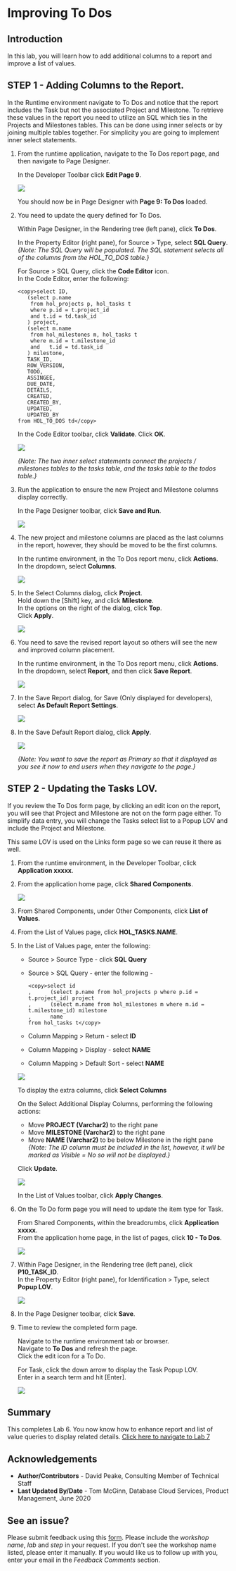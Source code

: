 # Improving To Dos

## Introduction

In this lab, you will learn how to add additional columns to a report and improve a list of values.

## **STEP 1** - Adding Columns to the Report.
In the Runtime environment navigate to To Dos and notice that the report includes the Task but not the associated Project and Milestone. To retrieve these values in the report you need to utilize an SQL which ties in the Projects and Milestones tables. This can be done using inner selects or by joining multiple tables together. For simplicity you are going to implement inner select statements.


1. From the runtime application, navigate to the To Dos report page, and then navigate to Page Designer.

    In the Developer Toolbar click **Edit Page 9**.

    ![](images/dev-toolbar.png " ")

    You should now be in Page Designer with **Page 9: To Dos** loaded.


2. You need to update the query defined for To Dos.

    Within Page Designer, in the Rendering tree (left pane), click **To Dos**.

    In the Property Editor (right pane), for Source > Type, select **SQL Query**.   
    *{Note: The SQL Query will be populated. The SQL statement selects all of the columns from the HOL\_TO\_DOS table.}*

    For Source > SQL Query, click the **Code Editor** icon.     
    In the Code Editor, enter the following:

    ```
    <copy>select ID,
       (select p.name
        from hol_projects p, hol_tasks t
        where p.id = t.project_id
        and t.id = td.task_id
       ) project,
       (select m.name
        from hol_milestones m, hol_tasks t
        where m.id = t.milestone_id
        and   t.id = td.task_id
       ) milestone,
       TASK_ID,
       ROW_VERSION,
       TODO,
       ASSINGEE,
       DUE_DATE,
       DETAILS,
       CREATED,
       CREATED_BY,
       UPDATED,
       UPDATED_BY
    from HOL_TO_DOS td</copy>
    ```

    In the Code Editor toolbar, click **Validate**.
    Click **OK**.

    ![](images/set-sql.png " ")

    *{Note: The two inner select statements connect the projects / milestones tables to the tasks table, and the tasks table to the todos table.}*

3. Run the application to ensure the new Project and Milestone columns display correctly.

    In the Page Designer toolbar, click **Save and Run**.

    ![](images/run-report.png " ")

4. The new project and milestone columns are placed as the last columns in the report, however, they should be moved to be the first columns.

    In the runtime environment, in the To Dos report menu, click **Actions**.       
    In the dropdown, select **Columns**.

    ![](images/go-columns.png " ")

5. In the Select Columns dialog, click **Project**.        
    Hold down the [Shift] key, and click **Milestone**.     
    In the options on the right of the dialog, click **Top**.        
    Click **Apply**.

    ![](images/select-columns.png " ")

6. You need to save the revised report layout so others will see the new and improved column placement.

    In the runtime environment, in the To Dos report menu, click **Actions**.       
    In the dropdown, select **Report**, and then click **Save Report**.

    ![](images/go-save.png " ")

7.  In the Save Report dialog, for Save (Only displayed for developers), select **As Default Report Settings**.

    ![](images/go-default.png " ")

8. In the Save Default Report dialog, click **Apply**.     

    ![](images/set-default.png " ")

    *{Note: You want to save the report as Primary so that it displayed as you see it now to end users when they navigate to the page.}*

## **STEP 2** - Updating the Tasks LOV.
If you review the To Dos form page, by clicking an edit icon on the report, you will see that Project and Milestone are not on the form page either. To simplify data entry, you will change the Tasks select list to a Popup LOV and include the Project and Milestone.

This same LOV is used on the Links form page so we can reuse it there as well.

1. From the runtime environment, in the Developer Toolbar, click **Application xxxxx**.

2. From the application home page, click **Shared Components**.

    ![](images/go-shared.png " ")

3. From Shared Components, under Other Components, click **List of Values**.

4. From the List of Values page, click **HOL_TASKS.NAME**.

5. In the List of Values page, enter the following:
    - Source > Source Type - click **SQL Query**
    - Source > SQL Query - enter the following -

        ```
        <copy>select id
        ,      (select p.name from hol_projects p where p.id = t.project_id) project
        ,      (select m.name from hol_milestones m where m.id = t.milestone_id) milestone
        ,      name
        from hol_tasks t</copy>
        ```

    - Column Mapping > Return - select **ID**
    - Column Mapping > Display - select **NAME**
    - Column Mapping > Default Sort - select **NAME**

    ![](images/set-lov.png " ")

    To display the extra columns, click **Select Columns**

    On the Select Additional Display Columns, performing the following actions:     
    - Move **PROJECT (Varchar2)** to the right pane             
    - Move **MILESTONE (Varchar2)** to the right pane   
    - Move **NAME (Varchar2)** to be below Milestone in the right pane      
    *{Note: The ID column must be included in the list, however, it will be marked as Visible = _No_ so will not be displayed.}*

    Click **Update**.

    ![](images/set-add-columns.png " ")

    In the List of Values toolbar, click **Apply Changes**.

5. On the To Do form page you will need to update the item type for Task.

    From Shared Components, within the breadcrumbs, click **Application xxxxx**.  
    From the application home page, in the list of pages, click **10 - To Dos**.

    ![](images/go-page10.png " ")

7. Within Page Designer, in the Rendering tree (left pane), click **P10\_TASK_ID**.  
    In the Property Editor (right pane), for Identification > Type, select **Popup LOV**.

    ![](images/set-task-lov.png " ")   

7. In the Page Designer toolbar, click **Save**.

8. Time to review the completed form page.    

    Navigate to the runtime environment tab or browser.     
    Navigate to **To Dos** and refresh the page.     
    Click the edit icon for a To Do.

    For Task, click the down arrow to display the Task Popup LOV.     
    Enter in a search term and hit [Enter].

    ![](images/form-runtime.png " ")    

## **Summary**

This completes Lab 6. You now know how to enhance report and list of value queries to display related details. [Click here to navigate to Lab 7](?lab=lab-7-improving-links)

## **Acknowledgements**

 - **Author/Contributors** -  David Peake, Consulting Member of Technical Staff
 - **Last Updated By/Date** - Tom McGinn, Database Cloud Services, Product Management, June 2020

## See an issue?
Please submit feedback using this [form](https://apexapps.oracle.com/pls/apex/f?p=133:1:::::P1_FEEDBACK:1). Please include the *workshop name*, *lab* and *step* in your request.  If you don't see the workshop name listed, please enter it manually. If you would like us to follow up with you, enter your email in the *Feedback Comments* section.

